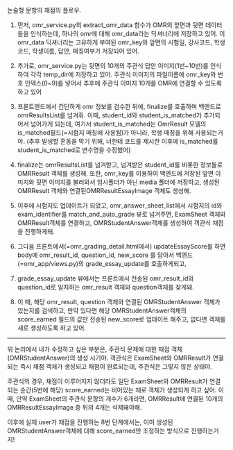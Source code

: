 논술형 문항의 채점의 플로우.

1. 먼저, omr_service.py의 extract_omr_data 함수가 OMR의 앞면과 뒷면 데이터들을 인식하는데, 하나의 omr에 대해 omr_data라는 딕셔너리에 저장하고 있어. 이 omr_data 딕셔너리는 고유하게 부여된 omr_key와 앞면의 시험일, 강사코드, 학생코드, 학생이름, 답안, 매칭여부가 저장되어 있어.

2. 추가로, omr_service.py는 뒷면의 10개의 주관식 답안 이미지(1번~10번)를 인식하여 각각 temp_dir에 저장하고 있어. 주관식 이미지의 파일이름에 omr_key와 번호 인덱스(0~9)를 넣어서 추후에 주관식 이미지 10개를 OMR에 연결할 수 있도록 하고 있어

3. 프론트엔드에서 간단하게 omr 정보를 검수한 뒤에, finalize를 호출하며 백엔드로 omrResultsList를 넘겨줘. 이때, student_id와 student_is_matched가 추가되어서 넘어가게 되는데, 여기서 student_is_matched는 OmrResult 모델의 is_matched필드(=시험지 매칭에 사용됨)가 아니라, 학생 매칭을 위해 사용되는거야. (추후 발생할 혼동을 막기 위해, 너한테 코드를 제시한 이후에 is_matched를 student_is_matched로 변수명을 수정했어)

4. finalize는 omrResultsList를 넘겨받고, 넘겨받은 student_id를 비롯한 정보들로 OMRResult 객체를 생성해. 또한, omr_key를 이용하여 백엔드에 저장된 앞면 이미지와 뒷면 이미지를 불러와서 임시폴더가 아닌 media 폴더에 저장하고, 생성된 OMRResult 객체와 연결된OMRResultEssayImage 객체도 생성해.

5. 이후에 시험지도 업데이트가 되었고, omr_answer_sheet_list에서 시험지의 id와 exam_identifier를 match_and_auto_grade 뷰로 넘겨주면, ExamSheet 객체와 OMRResult객체를 연결하고, OMRStudentAnswer객체를 생성하여 객관식 채점을 진행하게돼.

6. 그다음 프론트에서(=omr_grading_detail.html에서) updateEssayScore를 하면 body에 omr_result_id, question_id, new_score 를 담아서 백엔드(=omr_app/views.py)의 grade_essay_update를 호출하게되고,

7. grade_essay_update 뷰에서는 프론트에서 전송된 omr_result_id와 question_id로 일치하는 omr_result 객체와 question객체를 찾게돼.

8. 이 때, 해당 omr_result, question 객체와 연결된 OMRStudentAnswer 객체가 있는지를 검색하고, 만약 있다면 해당 OMRStudentAnswer객체의 score_earned 필드의 값만 전송된 new_score로 업데이트 해주고, 없다면 객체를 새로 생성하도록 하고 있어.

---

위 논리에서 내가 수정하고 싶은 부분은, 주관식 문제에 대한 채점 객체(OMRStudentAnswer)의 생성 시기야. 객관식은 ExamSheet와 OMRResult가 연결되는 즉시 채점 객체가 생성되고 채점이 완료되는데, 주관식은 그렇지 않은 상태야.

주관식의 경우, 채점이 이루어지지 않더라도 일단 ExamSheet와 OMRResult가 연결되는 순간(5번에 해당) score_earned는 비어있는 채로 객체가 생성되게 하고 싶어.
이 때, 만약 ExamSheet의 주관식 문항의 개수가 6개라면, OMRResult에 연결된 10개의 OMRResultEssayImage 중 뒤의 4개는 삭제돼야해.

이후에 실제 user가 채점을 진행하는 8번 단계에서는, 이미 생성된 OMRStudentAnswer객체에 대해 score_earned만 조정하는 방식으로 진행하는거지!
